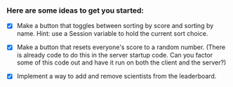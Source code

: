 ### Here are some ideas to get you started:

- [x] Make a button that toggles between sorting by score and sorting by name. Hint: use a Session variable to hold the current sort choice.

- [x] Make a button that resets everyone's score to a random number. (There is already code to do this in the server startup code. Can you factor some of this code out and have it run on both the client and the server?)

- [x] Implement a way to add and remove scientists from the leaderboard.
